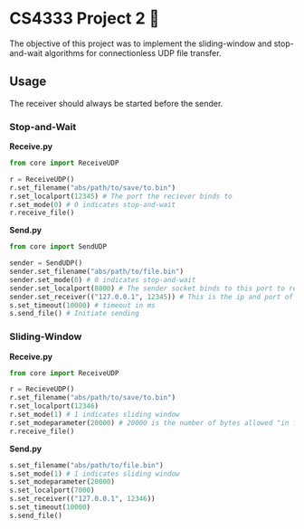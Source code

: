# CS4333 Project 2 🛜

The objective of this project was to implement the sliding-window and stop-and-wait algorithms for connectionless UDP file transfer.


## Usage

The receiver should always be started before the sender.

### Stop-and-Wait

**Receive.py**
```python
from core import ReceiveUDP

r = ReceiveUDP()
r.set_filename("abs/path/to/save/to.bin")
r.set_localport(12345) # The port the reciever binds to
r.set_mode(0) # 0 indicates stop-and-wait
r.receive_file()
```


**Send.py**
```python
from core import SendUDP

sender = SendUDP()
sender.set_filename("abs/path/to/file.bin")
sender.set_mode(0) # 0 indicates stop-and-wait
sender.set_localport(8000) # The sender socket binds to this port to receives acks
sender.set_receiver(("127.0.0.1", 12345)) # This is the ip and port of the receiver
s.set_timeout(10000) # timeout in ms
s.send_file() # Initiate sending
```

### Sliding-Window

**Receive.py**
```python
from core import ReceiveUDP

r = RecieveUDP()
r.set_filename("abs/path/to/save/to.bin")
r.set_localport(12346)
r.set_mode(1) # 1 indicates sliding window
r.set_modeparameter(20000) # 20000 is the number of bytes allowed "in flight"
r.receive_file()
```

**Send.py**
```python
s.set_filename("abs/path/to/file.bin")
s.set_mode(1) # 1 indicates sliding window
s.set_modeparameter(20000)
s.set_localport(7000)
s.set_receiver(("127.0.0.1", 12346))
s.set_timeout(10000)
s.send_file()
```
